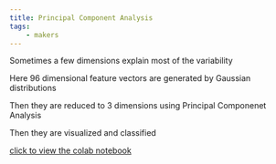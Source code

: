 ```yaml
---
title: Principal Component Analysis
tags: 
    - makers
---
```


Sometimes a few dimensions explain most of the variability

Here 96 dimensional feature vectors are generated by Gaussian distributions 

Then they are reduced to 3 dimensions using Principal Componenet Analysis

Then they are visualized and classified

[click to view the colab notebook](https://colab.research.google.com/drive/1PT1p2G2WK19tO0cH6OLmDFpNLyDWx7r6#scrollTo=RlLvF1UnTyUD)
